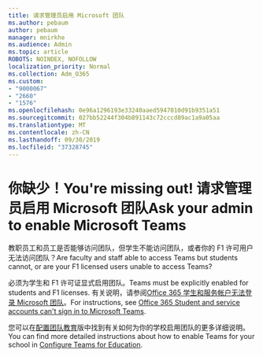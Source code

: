 ```yaml
---
title: 请求管理员启用 Microsoft 团队
ms.author: pebaum
author: pebaum
manager: mnirkhe
ms.audience: Admin
ms.topic: article
ROBOTS: NOINDEX, NOFOLLOW
localization_priority: Normal
ms.collection: Adm_O365
ms.custom:
- "9000067"
- "2660"
- "1576"
ms.openlocfilehash: 0e96a1296193e33240aaed5947010d91b9351a51
ms.sourcegitcommit: 027bb52244f304b891143c72cccd89ac1a9a05aa
ms.translationtype: MT
ms.contentlocale: zh-CN
ms.lasthandoff: 09/30/2019
ms.locfileid: "37328745"
---
```

# <a name="youre-missing-out-ask-your-admin-to-enable-microsoft-teams"></a><span data-ttu-id="2a280-102">你缺少！</span><span class="sxs-lookup"><span data-stu-id="2a280-102">You're missing out!</span></span> <span data-ttu-id="2a280-103">请求管理员启用 Microsoft 团队</span><span class="sxs-lookup"><span data-stu-id="2a280-103">Ask your admin to enable Microsoft Teams</span></span>

<span data-ttu-id="2a280-104">教职员工和员工是否能够访问团队，但学生不能访问团队，或者你的 F1 许可用户无法访问团队？</span><span class="sxs-lookup"><span data-stu-id="2a280-104">Are faculty and staff able to access Teams but students cannot, or are your F1 licensed users unable to access Teams?</span></span>

<span data-ttu-id="2a280-105">必须为学生和 F1 许可证显式启用团队。</span><span class="sxs-lookup"><span data-stu-id="2a280-105">Teams must be explicitly enabled for students and F1 licenses.</span></span> <span data-ttu-id="2a280-106">有关说明，请参阅[Office 365 学生和服务帐户无法登录 Microsoft 团队](https://docs.microsoft.com/microsoftteams/troubleshoot/teams-sign-in/office-365-accounts-cannot-sign-in)。</span><span class="sxs-lookup"><span data-stu-id="2a280-106">For instructions, see [Office 365 Student and service accounts can't sign in to Microsoft Teams](https://docs.microsoft.com/microsoftteams/troubleshoot/teams-sign-in/office-365-accounts-cannot-sign-in).</span></span> 

<span data-ttu-id="2a280-107">您可以在[配置团队教育](https://docs.microsoft.com/microsoft-365/education/deploy/set-up-teams-for-education)版中找到有关如何为你的学校启用团队的更多详细说明。</span><span class="sxs-lookup"><span data-stu-id="2a280-107">You can find more detailed instructions about how to enable Teams for your school in [Configure Teams for Education](https://docs.microsoft.com/microsoft-365/education/deploy/set-up-teams-for-education).</span></span> 